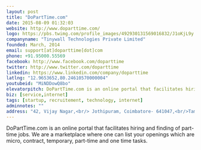 ```yaml
---
layout: post
title: "DoPartTime.com"
date: 2015-08-09 01:32:03
website: http://www.doparttime.com/
logo: https://pbs.twimg.com/profile_images/492930131569016832/J1oKjL9y.jpeg
companyname: "Tinywall Technologies Private Limited"
founded: March, 2014
email: support[at]doparttime[dot]com
phone: +91.95000.55569
facebook: http://www.facebook.com/doparttime
twitter: http://www.twitter.com/doparttime
linkedin: https://www.linkedin.com/company/doparttime
latlng: "12.9653652,80.24610570000004"
youtubeid: "MiNDDowQ8bo"
elevatorpitch: DoPartTime.com is an online portal that facilitates hiring and finding of part-time jobs.
biz: [service,internet]
tags: [startup, recruitement, technology, internet]
adminnotes: ""
address: "42, Vijay Nagar,<br/> Jothipuram, Coimbatore- 641047,<br/>Tamil Nadu, India."
---
```

DoPartTime.com is an online portal that facilitates hiring and finding of part-time jobs. We are a marketplace where one can list your openings which are micro, contract, temporary, part-time and one time tasks.
